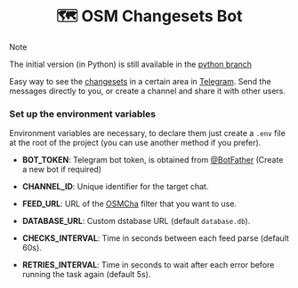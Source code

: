 <h1 align="center">🗺️ OSM Changesets Bot</h1>

> [!NOTE]
> The initial version (in Python) is still available in the [python branch](https://github.com/GHOSTsama2503/OSM-Changesets-Bot/tree/python)

Easy way to see the [changesets](https://wiki.openstreetmap.org/wiki/Changeset) in a certain area in [Telegram](http://telegram.org). Send the messages directly to you, or create a channel and share it with other users.

### Set up the environment variables

Environment variables are necessary, to declare them just create a `.env` file at the root of the project (you can use another method if you prefer).

-   **BOT_TOKEN**: Telegram bot token, is obtained from [@BotFather](https://t.me/BotFather) (Create a new bot if required)
-   **CHANNEL_ID**: Unique identifier for the target chat.
-   **FEED_URL**: URL of the [OSMCha](https://osmcha.org) filter that you want to use.

-   **DATABASE_URL**: Custom dstabase URL (default `database.db`).
-   **CHECKS_INTERVAL**: Time in seconds between each feed parse (default 60s).
-   **RETRIES_INTERVAL**: Time in seconds to wait after each error before running the task again (default 5s).
